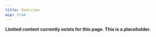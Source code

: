 ```yaml
---
title: Overview
wip: true
---
```


**Limited content currently exists for this page. This is a placeholder.**
